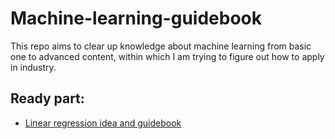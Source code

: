 # Machine-learning-guidebook

This repo aims to clear up knowledge about machine learning from basic one to advanced content, within which I am trying to figure out how to apply in industry.

## Ready part:
* [Linear regression idea and guidebook](https://github.com/ZhiyiChen-shuai/Machine-learning-guidebook/blob/main/Linear_Regression_idea.pdf)
